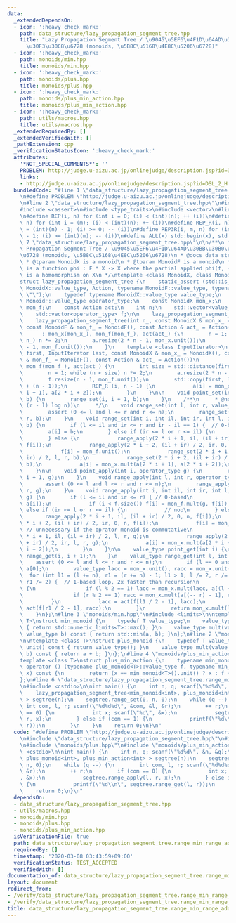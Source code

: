 ```yaml
---
data:
  _extendedDependsOn:
  - icon: ':heavy_check_mark:'
    path: data_structure/lazy_propagation_segment_tree.hpp
    title: "Lazy Propagation Segment Tree / \u9045\u5EF6\u4F1D\u64AD\u30BB\u30B0\u30E1\
      \u30F3\u30C8\u6728 (monoids, \u5B8C\u5168\u4E8C\u5206\u6728)"
  - icon: ':heavy_check_mark:'
    path: monoids/min.hpp
    title: monoids/min.hpp
  - icon: ':heavy_check_mark:'
    path: monoids/plus.hpp
    title: monoids/plus.hpp
  - icon: ':heavy_check_mark:'
    path: monoids/plus_min_action.hpp
    title: monoids/plus_min_action.hpp
  - icon: ':heavy_check_mark:'
    path: utils/macros.hpp
    title: utils/macros.hpp
  _extendedRequiredBy: []
  _extendedVerifiedWith: []
  _pathExtension: cpp
  _verificationStatusIcon: ':heavy_check_mark:'
  attributes:
    '*NOT_SPECIAL_COMMENTS*': ''
    PROBLEM: http://judge.u-aizu.ac.jp/onlinejudge/description.jsp?id=DSL_2_H
    links:
    - http://judge.u-aizu.ac.jp/onlinejudge/description.jsp?id=DSL_2_H
  bundledCode: "#line 1 \"data_structure/lazy_propagation_segment_tree.range_min_range_add.test.cpp\"\
    \n#define PROBLEM \"http://judge.u-aizu.ac.jp/onlinejudge/description.jsp?id=DSL_2_H\"\
    \n#line 2 \"data_structure/lazy_propagation_segment_tree.hpp\"\n#include <algorithm>\n\
    #include <cassert>\n#include <type_traits>\n#include <vector>\n#line 2 \"utils/macros.hpp\"\
    \n#define REP(i, n) for (int i = 0; (i) < (int)(n); ++ (i))\n#define REP3(i, m,\
    \ n) for (int i = (m); (i) < (int)(n); ++ (i))\n#define REP_R(i, n) for (int i\
    \ = (int)(n) - 1; (i) >= 0; -- (i))\n#define REP3R(i, m, n) for (int i = (int)(n)\
    \ - 1; (i) >= (int)(m); -- (i))\n#define ALL(x) std::begin(x), std::end(x)\n#line\
    \ 7 \"data_structure/lazy_propagation_segment_tree.hpp\"\n\n/**\n * @brief Lazy\
    \ Propagation Segment Tree / \u9045\u5EF6\u4F1D\u64AD\u30BB\u30B0\u30E1\u30F3\u30C8\
    \u6728 (monoids, \u5B8C\u5168\u4E8C\u5206\u6728)\n * @docs data_structure/lazy_propagation_segment_tree.md\n\
    \ * @tparam MonoidX is a monoid\n * @tparam MonoidF is a monoid\n * @tparam Action\
    \ is a function phi : F * X -> X where the partial applied phi(f, -) : X -> X\
    \ is a homomorphism on X\n */\ntemplate <class MonoidX, class MonoidF, class Action>\n\
    struct lazy_propagation_segment_tree {\n    static_assert (std::is_invocable_r<typename\
    \ MonoidX::value_type, Action, typename MonoidF::value_type, typename MonoidX::value_type>::value,\
    \ \"\");\n    typedef typename MonoidX::value_type value_type;\n    typedef typename\
    \ MonoidF::value_type operator_type;\n    const MonoidX mon_x;\n    const MonoidF\
    \ mon_f;\n    const Action act;\n    int n;\n    std::vector<value_type> a;\n\
    \    std::vector<operator_type> f;\n\n    lazy_propagation_segment_tree() = default;\n\
    \    lazy_propagation_segment_tree(int n_, const MonoidX & mon_x_ = MonoidX(),\
    \ const MonoidF & mon_f_ = MonoidF(), const Action & act_ = Action())\n      \
    \      : mon_x(mon_x_), mon_f(mon_f_), act(act_) {\n        n = 1; while (n <\
    \ n_) n *= 2;\n        a.resize(2 * n - 1, mon_x.unit());\n        f.resize(n\
    \ - 1, mon_f.unit());\n    }\n    template <class InputIterator>\n    lazy_propagation_segment_tree(InputIterator\
    \ first, InputIterator last, const MonoidX & mon_x_ = MonoidX(), const MonoidF\
    \ & mon_f_ = MonoidF(), const Action & act_ = Action())\n            : mon_x(mon_x_),\
    \ mon_f(mon_f_), act(act_) {\n        int size = std::distance(first, last);\n\
    \        n = 1; while (n < size) n *= 2;\n        a.resize(2 * n - 1, mon_x.unit());\n\
    \        f.resize(n - 1, mon_f.unit());\n        std::copy(first, last, a.begin()\
    \ + (n - 1));\n        REP_R (i, n - 1) {\n            a[i] = mon_x.mult(a[2 *\
    \ i + 1], a[2 * i + 2]);\n        }\n    }\n\n    void point_set(int i, value_type\
    \ b) {\n        range_set(i, i + 1, b);\n    }\n    /**\n     * @note O(min(n,\
    \ (r - l) log n))\n     */\n    void range_set(int l, int r, value_type b) {\n\
    \        assert (0 <= l and l <= r and r <= n);\n        range_set(0, 0, n, l,\
    \ r, b);\n    }\n    void range_set(int i, int il, int ir, int l, int r, value_type\
    \ b) {\n        if (l <= il and ir <= r and ir - il == 1) {  // 0-based\n    \
    \        a[i] = b;\n        } else if (ir <= l or r <= il) {\n            // nop\n\
    \        } else {\n            range_apply(2 * i + 1, il, (il + ir) / 2, 0, n,\
    \ f[i]);\n            range_apply(2 * i + 2, (il + ir) / 2, ir, 0, n, f[i]);\n\
    \            f[i] = mon_f.unit();\n            range_set(2 * i + 1, il, (il +\
    \ ir) / 2, l, r, b);\n            range_set(2 * i + 2, (il + ir) / 2, ir, l, r,\
    \ b);\n            a[i] = mon_x.mult(a[2 * i + 1], a[2 * i + 2]);\n        }\n\
    \    }\n\n    void point_apply(int i, operator_type g) {\n        range_apply(i,\
    \ i + 1, g);\n    }\n    void range_apply(int l, int r, operator_type g) {\n \
    \       assert (0 <= l and l <= r and r <= n);\n        range_apply(0, 0, n, l,\
    \ r, g);\n    }\n    void range_apply(int i, int il, int ir, int l, int r, operator_type\
    \ g) {\n        if (l <= il and ir <= r) { // 0-based\n            a[i] = act(g,\
    \ a[i]);\n            if (i < f.size()) f[i] = mon_f.mult(g, f[i]);\n        }\
    \ else if (ir <= l or r <= il) {\n            // nop\n        } else {\n     \
    \       range_apply(2 * i + 1, il, (il + ir) / 2, 0, n, f[i]);\n            range_apply(2\
    \ * i + 2, (il + ir) / 2, ir, 0, n, f[i]);\n            f[i] = mon_f.unit(); \
    \ // unnecessary if the oprator monoid is commutative\n            range_apply(2\
    \ * i + 1, il, (il + ir) / 2, l, r, g);\n            range_apply(2 * i + 2, (il\
    \ + ir) / 2, ir, l, r, g);\n            a[i] = mon_x.mult(a[2 * i + 1], a[2 *\
    \ i + 2]);\n        }\n    }\n\n    value_type point_get(int i) {\n        return\
    \ range_get(i, i + 1);\n    }\n    value_type range_get(int l, int r) {\n    \
    \    assert (0 <= l and l <= r and r <= n);\n        if (l == 0 and r == n) return\
    \ a[0];\n        value_type lacc = mon_x.unit(), racc = mon_x.unit();\n      \
    \  for (int l1 = (l += n), r1 = (r += n) - 1; l1 > 1; l /= 2, r /= 2, l1 /= 2,\
    \ r1 /= 2) {  // 1-based loop, 2x faster than recursion\n            if (l < r)\
    \ {\n                if (l % 2 == 1) lacc = mon_x.mult(lacc, a[(l ++) - 1]);\n\
    \                if (r % 2 == 1) racc = mon_x.mult(a[(-- r) - 1], racc);\n   \
    \         }\n            lacc = act(f[l1 / 2 - 1], lacc);\n            racc =\
    \ act(f[r1 / 2 - 1], racc);\n        }\n        return mon_x.mult(lacc, racc);\n\
    \    }\n};\n#line 3 \"monoids/min.hpp\"\n#include <limits>\n\ntemplate <class\
    \ T>\nstruct min_monoid {\n    typedef T value_type;\n    value_type unit() const\
    \ { return std::numeric_limits<T>::max(); }\n    value_type mult(value_type a,\
    \ value_type b) const { return std::min(a, b); }\n};\n#line 2 \"monoids/plus.hpp\"\
    \n\ntemplate <class T>\nstruct plus_monoid {\n    typedef T value_type;\n    value_type\
    \ unit() const { return value_type(); }\n    value_type mult(value_type a, value_type\
    \ b) const { return a + b; }\n};\n#line 4 \"monoids/plus_min_action.hpp\"\n\n\
    template <class T>\nstruct plus_min_action {\n    typename min_monoid<T>::value_type\
    \ operator () (typename plus_monoid<T>::value_type f, typename min_monoid<T>::value_type\
    \ x) const {\n        return (x == min_monoid<T>().unit() ? x : f + x);\n    }\n\
    };\n#line 6 \"data_structure/lazy_propagation_segment_tree.range_min_range_add.test.cpp\"\
    \n#include <cstdio>\n\nint main() {\n    int n, q; scanf(\"%d%d\", &n, &q);\n\
    \    lazy_propagation_segment_tree<min_monoid<int>, plus_monoid<int>, plus_min_action<int>\
    \ > segtree(n);\n    segtree.range_set(0, n, 0);\n    while (q --) {\n       \
    \ int com, l, r; scanf(\"%d%d%d\", &com, &l, &r);\n        ++ r;\n        if (com\
    \ == 0) {\n            int x; scanf(\"%d\", &x);\n            segtree.range_apply(l,\
    \ r, x);\n        } else if (com == 1) {\n            printf(\"%d\\n\", segtree.range_get(l,\
    \ r));\n        }\n    }\n    return 0;\n}\n"
  code: "#define PROBLEM \"http://judge.u-aizu.ac.jp/onlinejudge/description.jsp?id=DSL_2_H\"\
    \n#include \"data_structure/lazy_propagation_segment_tree.hpp\"\n#include \"monoids/min.hpp\"\
    \n#include \"monoids/plus.hpp\"\n#include \"monoids/plus_min_action.hpp\"\n#include\
    \ <cstdio>\n\nint main() {\n    int n, q; scanf(\"%d%d\", &n, &q);\n    lazy_propagation_segment_tree<min_monoid<int>,\
    \ plus_monoid<int>, plus_min_action<int> > segtree(n);\n    segtree.range_set(0,\
    \ n, 0);\n    while (q --) {\n        int com, l, r; scanf(\"%d%d%d\", &com, &l,\
    \ &r);\n        ++ r;\n        if (com == 0) {\n            int x; scanf(\"%d\"\
    , &x);\n            segtree.range_apply(l, r, x);\n        } else if (com == 1)\
    \ {\n            printf(\"%d\\n\", segtree.range_get(l, r));\n        }\n    }\n\
    \    return 0;\n}\n"
  dependsOn:
  - data_structure/lazy_propagation_segment_tree.hpp
  - utils/macros.hpp
  - monoids/min.hpp
  - monoids/plus.hpp
  - monoids/plus_min_action.hpp
  isVerificationFile: true
  path: data_structure/lazy_propagation_segment_tree.range_min_range_add.test.cpp
  requiredBy: []
  timestamp: '2020-03-08 03:43:59+09:00'
  verificationStatus: TEST_ACCEPTED
  verifiedWith: []
documentation_of: data_structure/lazy_propagation_segment_tree.range_min_range_add.test.cpp
layout: document
redirect_from:
- /verify/data_structure/lazy_propagation_segment_tree.range_min_range_add.test.cpp
- /verify/data_structure/lazy_propagation_segment_tree.range_min_range_add.test.cpp.html
title: data_structure/lazy_propagation_segment_tree.range_min_range_add.test.cpp
---
```

